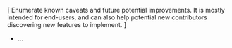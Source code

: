 [ Enumerate known caveats and future potential improvements.
  It is mostly intended for end-users, and can also help
  potential new contributors discovering new features to implement. ]

- ...

